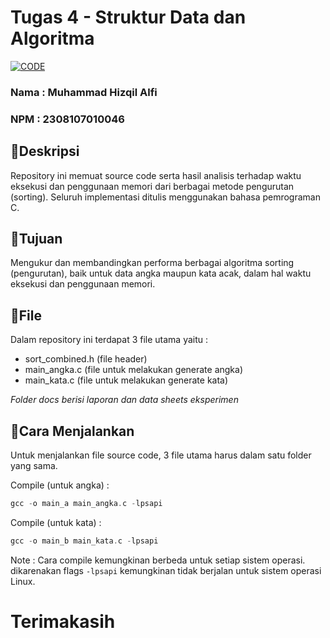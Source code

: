 # Tugas 4 - Struktur Data dan Algoritma

[![CODE](https://skillicons.dev/icons?i=c)](https://skillicons.dev)

### Nama  : Muhammad Hizqil Alfi
### NPM   : 2308107010046

## 📄Deskripsi

Repository ini memuat source code serta hasil analisis terhadap waktu eksekusi dan penggunaan memori dari berbagai metode pengurutan (sorting). Seluruh implementasi ditulis menggunakan bahasa pemrograman C.

## 📌Tujuan

Mengukur dan membandingkan performa berbagai algoritma sorting (pengurutan), baik untuk data angka maupun kata acak, dalam hal waktu eksekusi dan penggunaan memori.

## 📁File

Dalam repository ini terdapat 3 file utama yaitu : 
- sort_combined.h (file header)
- main_angka.c (file untuk melakukan generate angka)
- main_kata.c (file untuk melakukan generate kata)

*Folder docs berisi laporan dan data sheets eksperimen*

## 🧮Cara Menjalankan

Untuk menjalankan file source code, 3 file utama harus dalam satu folder yang sama.

Compile (untuk angka) :
```c
gcc -o main_a main_angka.c -lpsapi
```

Compile (untuk kata) :
```c
gcc -o main_b main_kata.c -lpsapi
```

Note : Cara compile kemungkinan berbeda untuk setiap sistem operasi. dikarenakan flags ```-lpsapi``` kemungkinan tidak berjalan untuk sistem operasi Linux.

# Terimakasih

